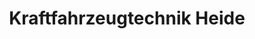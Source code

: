 ---
title: "Kraftfahrzeugtechnik Heide"
url: /heide/kraftfahrzeugtechnik-heide/
shop: Autowerkstatt
---